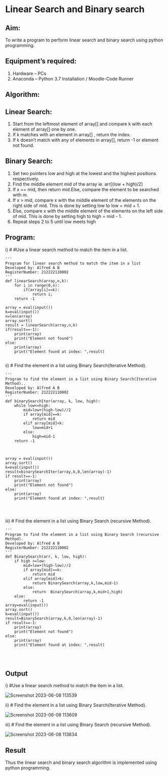 # Linear Search and Binary search
## Aim:
To write a program to perform linear search and binary search using python programming.
## Equipment’s required:
1.	Hardware – PCs
2.	Anaconda – Python 3.7 Installation / Moodle-Code Runner
## Algorithm:
## Linear Search:
1.	Start from the leftmost element of array[] and compare k with each element of array[] one by one.
2.	If k matches with an element in array[] , return the index.
3.	If k doesn’t match with any of elements in array[], return -1 or element not found.
## Binary Search:
1.	Set two pointers low and high at the lowest and the highest positions respectively.
2.	Find the middle element mid of the array ie. arr[(low + high)/2]
3.	If x == mid, then return mid.Else, compare the element to be searched with m.
4.	If x > mid, compare x with the middle element of the elements on the right side of mid. This is done by setting low to low = mid + 1.
5.	Else, compare x with the middle element of the elements on the left side of mid. This is done by setting high to high = mid - 1.
6.	Repeat steps 2 to 5 until low meets high
## Program:
i) # 	#Use a linear search method to match the item in a list.
```
''' 
Program for linear search method to match the item in a list
Developed by: Alfred A B
RegisterNumber: 212222110002
'''
def linearSearch(array,n,k):
    for i in range(0,n):
        if(array[i]==k):
            return i;
    return -1
    
array = eval(input())
k=eval(input())
n=len(array)
array.sort()
result = linearSearch(array,n,k)
if(result==-1):
    print(array)
    print("Element not found")
else:
    print(array)
    print("Element found at index: ",result)


```
ii)	# Find the element in a list using Binary Search(Iterative Method).
```
''' 
Program to find the element in a list using Binary Search(Iterative Method)..
Developed by: Alfred A B
RegisterNumber: 212222110002
'''
def binarySearchIter(array, k, low, high):
    while low<=high:
        mid=low+(high-low)//2
        if array[mid]==k:
            return mid
        elif array[mid]<k:
            low=mid+1
        else:
            high=mid-1
    return -1
    
    
    
array = eval(input())
array.sort()
k=eval(input())
result=binarySearchIter(array,k,0,len(array)-1)
if result==-1:
    print(array)
    print("Element not found")
else:
    print(array)
    print("Element found at index: ",result)




```
iii)	# Find the element in a list using Binary Search (recursive Method).
```
''' 
Program to find the element in a list using Binary Search (recursive Method).
Developed by: Alfred A B
RegisterNumber: 212222110002
'''
def BinarySearch(arr, k, low, high):
    if high >=low:
        mid=low+(high-low)//2
        if array[mid]==k:
            return mid
        elif array[mid]>k:
            return BinarySearch(array,k,low,mid-1)
        else:
            return  BinarySearch(array,k,mid+1,high)
    else:
        return -1
array=eval(input())
array.sort()
k=eval(input())
result=BinarySearch(array,k,0,len(array)-1)
if result==-1:
    print(array)
    print("Element not found")
else:
    print(array)
    print("Element found at index: ",result)




```
## Output
i)	#Use a linear search method to match the item in a list.

![Screenshot 2023-06-08 113539](https://github.com/Alfredsec/Search-Algorithm/assets/120621608/d229045e-10a7-4d85-a72b-544459e234d9)

ii)	# Find the element in a list using Binary Search(Iterative Method).

![Screenshot 2023-06-08 113609](https://github.com/Alfredsec/Search-Algorithm/assets/120621608/7478658c-01af-4d79-9fc7-290bd6fd877d)

iii)	# Find the element in a list using Binary Search (recursive Method).

![Screenshot 2023-06-08 113634](https://github.com/Alfredsec/Search-Algorithm/assets/120621608/a72da514-ea43-4755-8fca-d0ed03106a69)

## Result
Thus the linear search and binary search algorithm is implemented using python programming.
